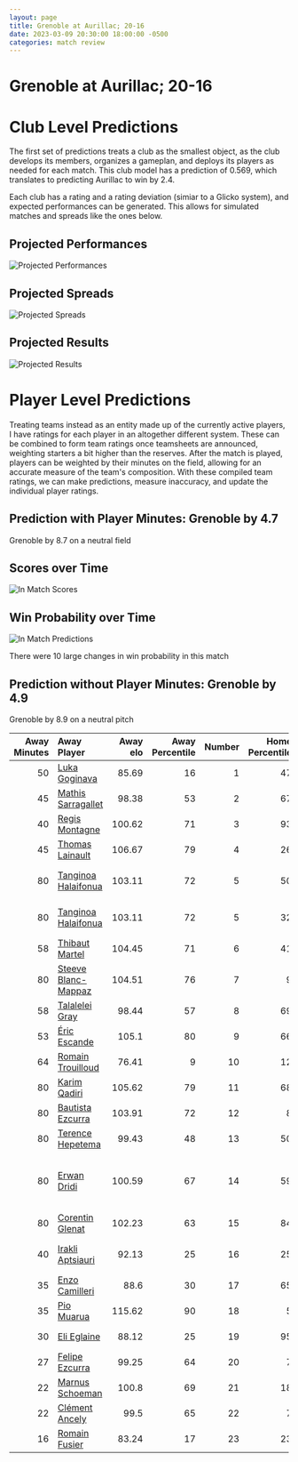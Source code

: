 ```yaml
---  
layout: page  
title: Grenoble at Aurillac; 20-16  
date: 2023-03-09 20:30:00 18:00:00 -0500  
categories: match review  
---
```

# Grenoble at Aurillac; 20-16

# Club Level Predictions


The first set of predictions treats a club as the smallest object, as the club develops its members, organizes a gameplan, and deploys its players as needed for each match. This club model has a prediction of 0.569, which translates to predicting Aurillac to win by 2.4.

Each club has a rating and a rating deviation (simiar to a Glicko system), and expected performances can be generated. This allows for simulated matches and spreads like the ones below.
## Projected Performances


![Projected Performances](plots/performances_2023-03-09-Aurillac-Grenoble.png)
## Projected Spreads


![Projected Spreads](plots/spreads_2023-03-09-Aurillac-Grenoble.png)
## Projected Results


![Projected Results](plots/resultbar_2023-03-09-Aurillac-Grenoble.png)
# Player Level Predictions


Treating teams instead as an entity made up of the currently active players, I have ratings for each player in an altogether different system. These can be combined to form team ratings once teamsheets are announced, weighting starters a bit higher than the reserves. After the match is played, players can be weighted by their minutes on the field, allowing for an accurate measure of the team's composition. With these compiled team ratings, we can make predictions, measure inaccuracy, and update the individual player ratings.
## Prediction with Player Minutes: Grenoble by 4.7


Grenoble by 8.7 on a neutral field
## Scores over Time


![In Match Scores](plots/recap_scores_2023-03-09-Aurillac-Grenoble.png)
## Win Probability over Time


![In Match Predictions](plots/recap_prob_2023-03-09-Aurillac-Grenoble.png)

There were 10 large changes in win probability in this match
## Prediction without Player Minutes: Grenoble by 4.9


Grenoble by 8.9 on a neutral pitch



|   Away Minutes | Away Player                                                           |   Away elo |   Away Percentile |   Number |   Home Percentile |   Home elo | Home Player                                                                                           |   Home Minutes |
|---------------:|:----------------------------------------------------------------------|-----------:|------------------:|---------:|------------------:|-----------:|:------------------------------------------------------------------------------------------------------|---------------:|
|             50 | [Luka Goginava](..//playerfiles//LukaGoginava_cleaned.md)             |      85.69 |                16 |        1 |                47 |      93.99 | [Robert Rodgers](..//playerfiles//RobertRodgers_cleaned.md)                                           |             55 |
|             45 | [Mathis Sarragallet](..//playerfiles//MathisSarragallet_cleaned.md)   |      98.38 |                53 |        2 |                67 |      99.54 | [Adrian Smith](..//playerfiles//AdrianSmith_cleaned.md)                                               |             63 |
|             40 | [Regis Montagne](..//playerfiles//RegisMontagne_cleaned.md)           |     100.62 |                71 |        3 |                93 |     115.55 | [Giorgi Kartvelishvili](..//playerfiles//GiorgiKartvelishvili_cleaned.md)                             |             65 |
|             45 | [Thomas Lainault](..//playerfiles//ThomasLainault_cleaned.md)         |     106.67 |                79 |        4 |                26 |      87.56 | [Martial Rolland](..//playerfiles//MartialRolland_cleaned.md)                                         |             71 |
|             80 | [Tanginoa Halaifonua](..//playerfiles//TanginoaHalaifonua_cleaned.md) |     103.11 |                72 |        5 |                50 |      90.65 | [Jean-Baptiste Singer](..//playerfiles//Jean-BaptisteSinger_cleaned.md)                               |             80 |
|             80 | [Tanginoa Halaifonua](..//playerfiles//TanginoaHalaifonua_cleaned.md) |     103.11 |                72 |        5 |                32 |      90.65 | [Jean-Baptiste Singer](..//playerfiles//Jean-BaptisteSinger_cleaned.md)                               |             80 |
|             58 | [Thibaut Martel](..//playerfiles//ThibautMartel_cleaned.md)           |     104.45 |                71 |        6 |                41 |      91.66 | [Eoghan Masterson](..//playerfiles//EoghanMasterson_cleaned.md)                                       |             80 |
|             80 | [Steeve Blanc-Mappaz](..//playerfiles//SteeveBlanc-Mappaz_cleaned.md) |     104.51 |                76 |        7 |                 9 |      78.15 | [Théo Cambon](..//playerfiles//ThéoCambon_cleaned.md)                                                 |             59 |
|             58 | [Talalelei Gray](..//playerfiles//TalaleleiGray_cleaned.md)           |      98.44 |                57 |        8 |                69 |     100.95 | [Didier Tison](..//playerfiles//DidierTison_cleaned.md)                                               |             65 |
|             53 | [Éric Escande](..//playerfiles//ÉricEscande_cleaned.md)               |     105.1  |                80 |        9 |                66 |     100.03 | [David Delarue](..//playerfiles//DavidDelarue_cleaned.md)                                             |             63 |
|             64 | [Romain Trouilloud](..//playerfiles//RomainTrouilloud_cleaned.md)     |      76.41 |                 9 |       10 |                12 |      78.58 | [Antoine Aucagne](..//playerfiles//AntoineAucagne_cleaned.md)                                         |             65 |
|             80 | [Karim Qadiri](..//playerfiles//KarimQadiri_cleaned.md)               |     105.62 |                79 |       11 |                68 |     100.9  | [Elijah Niko](..//playerfiles//ElijahNiko_cleaned.md)                                                 |             80 |
|             80 | [Bautista Ezcurra](..//playerfiles//BautistaEzcurra_cleaned.md)       |     103.91 |                72 |       12 |                 8 |      74.95 | [Christa Powell](..//playerfiles//ChristaPowell_cleaned.md)                                           |             80 |
|             80 | [Terence Hepetema](..//playerfiles//TerenceHepetema_cleaned.md)       |      99.43 |                48 |       13 |                50 |      95.45 | [Jimmy Yobo](..//playerfiles//JimmyYobo_cleaned.md)                                                   |             80 |
|             80 | [Erwan Dridi](..//playerfiles//ErwanDridi_cleaned.md)                 |     100.59 |                67 |       14 |                59 |      98.14 | [Adriaan Jocobus van der Berg Coertzen](..//playerfiles//AdriaanJocobusvanderBergCoertzen_cleaned.md) |             80 |
|             80 | [Corentin Glenat](..//playerfiles//CorentinGlenat_cleaned.md)         |     102.23 |                63 |       15 |                84 |     109.44 | [Marc Palmier](..//playerfiles//MarcPalmier_cleaned.md)                                               |             80 |
|             40 | [Irakli Aptsiauri](..//playerfiles//IrakliAptsiauri_cleaned.md)       |      92.13 |                25 |       16 |                25 |      86.97 | [Jean-Jacques Gymael](..//playerfiles//Jean-JacquesGymael_cleaned.md)                                 |             25 |
|             35 | [Enzo Camilleri](..//playerfiles//EnzoCamilleri_cleaned.md)           |      88.6  |                30 |       17 |                65 |      99.86 | [Yann Tivoli](..//playerfiles//YannTivoli_cleaned.md)                                                 |             21 |
|             35 | [Pio Muarua](..//playerfiles//PioMuarua_cleaned.md)                   |     115.62 |                90 |       18 |                 5 |      69.19 | [Hugo Bouyssou](..//playerfiles//HugoBouyssou_cleaned.md)                                             |             17 |
|             30 | [Eli Eglaine](..//playerfiles//EliEglaine_cleaned.md)                 |      88.12 |                25 |       19 |                95 |     117.97 | [Luka Nioradze](..//playerfiles//LukaNioradze_cleaned.md)                                             |             17 |
|             27 | [Felipe Ezcurra](..//playerfiles//FelipeEzcurra_cleaned.md)           |      99.25 |                64 |       20 |                 7 |      74.68 | [Latuka Maituku](..//playerfiles//LatukaMaituku_cleaned.md)                                           |             15 |
|             22 | [Marnus Schoeman](..//playerfiles//MarnusSchoeman_cleaned.md)         |     100.8  |                69 |       21 |                18 |      84.72 | [Tim Daniel-Meissen](..//playerfiles//TimDaniel-Meissen_cleaned.md)                                   |             15 |
|             22 | [Clément Ancely](..//playerfiles//ClémentAncely_cleaned.md)           |      99.5  |                65 |       22 |                 7 |      68.3  | [Anderson Neisen](..//playerfiles//AndersonNeisen_cleaned.md)                                         |             15 |
|             16 | [Romain Fusier](..//playerfiles//RomainFusier_cleaned.md)             |      83.24 |                17 |       23 |                23 |      84.21 | [Mosa'ati Moala](..//playerfiles//Mosa'atiMoala_cleaned.md)                                           |              9 |

